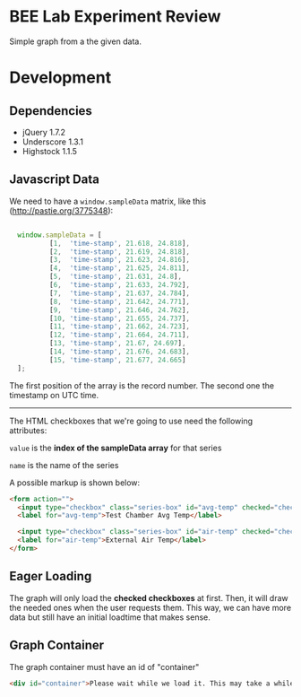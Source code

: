 BEE Lab Experiment Review
===

Simple graph from a the given data.

Development
===

Dependencies
---

* jQuery 1.7.2
* Underscore 1.3.1
* Highstock 1.1.5

Javascript Data
---

We need to have a `window.sampleData` matrix, like this (http://pastie.org/3775348):

```javascript

  window.sampleData = [
          [1,  'time-stamp', 21.618, 24.818],
          [2,  'time-stamp', 21.619, 24.818],
          [3,  'time-stamp', 21.623, 24.816],
          [4,  'time-stamp', 21.625, 24.811],
          [5,  'time-stamp', 21.631, 24.8],
          [6,  'time-stamp', 21.633, 24.792],
          [7,  'time-stamp', 21.637, 24.784],
          [8,  'time-stamp', 21.642, 24.771],
          [9,  'time-stamp', 21.646, 24.762],
          [10, 'time-stamp', 21.655, 24.737],
          [11, 'time-stamp', 21.662, 24.723],
          [12, 'time-stamp', 21.664, 24.711],
          [13, 'time-stamp', 21.67, 24.697],
          [14, 'time-stamp', 21.676, 24.683],
          [15, 'time-stamp', 21.677, 24.665]
  ];
```

The first position of the array is the record number. The second one the timestamp on UTC time.

---

The HTML checkboxes that we're going to use need the following attributes:

  `value` is the **index of the sampleData array** for that series

  `name` is the name of the series

A possible markup is shown below:

```html
<form action="">
  <input type="checkbox" class="series-box" id="avg-temp" checked="checked" value="1" name="Test Chamber Avg Temp"/>
  <label for="avg-temp">Test Chamber Avg Temp</label>

  <input type="checkbox" class="series-box" id="air-temp" checked="checked" value="2" name="External Air Temp" />
  <label for="air-temp">External Air Temp</label>
</form>
```

Eager Loading
---

The graph will only load the **checked checkboxes** at first. Then, it will draw the needed ones when the user requests them. This way, we can have more data but still have an initial loadtime that makes sense.

Graph Container
---

The graph container must have an id of "container"

```html
<div id="container">Please wait while we load it. This may take a while.</div>
```